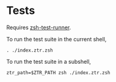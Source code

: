 # Tests

Requires [zsh-test-runner](https://github.com/olets/zsh-test-runner).

To run the test suite in the current shell,

```shell
. ./index.ztr.zsh
```

To run the test suite in a subshell,

```shell
ztr_path=$ZTR_PATH zsh ./index.ztr.zsh
```

